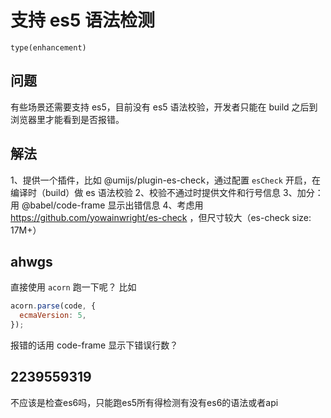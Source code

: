 # 支持 es5 语法检测

`type(enhancement)`

## 问题

有些场景还需要支持 es5，目前没有 es5 语法校验，开发者只能在 build 之后到浏览器里才能看到是否报错。

## 解法

1、提供一个插件，比如 @umijs/plugin-es-check，通过配置 `esCheck` 开启，在编译时（build）做 es 语法校验
2、校验不通过时提供文件和行号信息
3、加分：用 @babel/code-frame 显示出错信息
4、考虑用 https://github.com/yowainwright/es-check ，但尺寸较大（es-check size: 17M+）

## ahwgs

直接使用 `acorn` 跑一下呢？
比如

```js
acorn.parse(code, {
  ecmaVersion: 5,
});
```

报错的话用 code-frame 显示下错误行数？

## 2239559319

不应该是检查es6吗，只能跑es5所有得检测有没有es6的语法或者api
